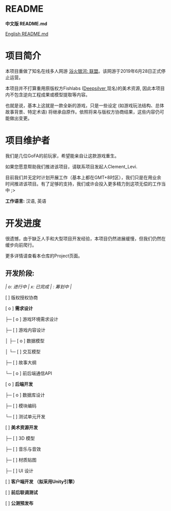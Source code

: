 # README

**中文版 README.md**

[English README.md](./README.md)

# 项目简介

本项目重做了知名在线多人网游 [浴火银河: 联盟](https://galaxyonfire.fandom.com/wiki/Galaxy_on_Fire:_Alliances "Fandom 页面")。该网游于2019年6月28日正式停止运营。

本项目并不打算重用原版权方Fishlabs ([Deepsilver ](https://www.dsfishlabs.com/)现名)的美术资源, 因此本项目内不包含逆向工程成果或模型提取等内容。

也就是说，基本上这就是一款全新的游戏，只是一些设定 (如游戏玩法结构、总体故事背景、特定术语) 将继承自原作。依照将来与版权方协商结果，这些内容仍可能做出变更。

# 项目维护者

我们是几位GoFA的前玩家，希望能亲自让这款游戏重生。

如果您愿意帮助我们推进该项目，请联系项目发起人Clement_Levi.

目前我们并无定时计划开展工作（基本上都在GMT+8时区），我们只是在用业余时间推进该项目。有了足够的支持，我们或许会投入更多精力到这项无偿的工作当中 ;>

**工作语言:** 汉语, 英语

# 开发进度

很遗憾，由于缺乏人手和大型项目开发经验，本项目仍然进展缓慢，但我们仍然在缓步向前爬行。

更多详情请查看本仓库的Project页面。

## 开发阶段:

*|	o: 进行中	| 	x: 已完成	|	: 筹划中	|*

[   ] 版权授权协商

[ o ] **需求设计**

├─ [ o ] 游戏环境需求设计

├─ [   ] 游戏内容设计

│     ├─ [ o ] 数据模型

│     └─ [   ] 交互模型

├─ [   ] 故事大纲

└─ [ o ] 前后端通信API

[ o ] **后端开发**

├─ [ o ] 数据库设计

├─ [   ] 模块编码

└─ [   ] 测试单元开发

[   ] **美术资源开发**

├─ [   ] 3D 模型

├─ [   ] 音乐与音效

├─ [   ] 材质贴图

├─ [   ] UI 设计

[   ] **客户端开发 （拟采用Unity引擎）**

[   ] **前后联调测试**

[   ] **公测预发布**
